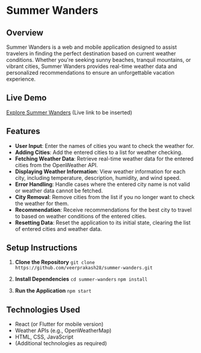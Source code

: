# Summer Wanders

## Overview

Summer Wanders is a web and mobile application designed to assist travelers in finding the perfect destination based on current weather conditions. Whether you're seeking sunny beaches, tranquil mountains, or vibrant cities, Summer Wanders provides real-time weather data and personalized recommendations to ensure an unforgettable vacation experience.

## Live Demo

[Explore Summer Wanders](#) (Live link to be inserted)

## Features

- **User Input**: Enter the names of cities you want to check the weather for.
- **Adding Cities**: Add the entered cities to a list for weather checking.
- **Fetching Weather Data**: Retrieve real-time weather data for the entered cities from the OpenWeather API.
- **Displaying Weather Information**: View weather information for each city, including temperature, description, humidity, and wind speed.
- **Error Handling**: Handle cases where the entered city name is not valid or weather data cannot be fetched.
- **City Removal**: Remove cities from the list if you no longer want to check the weather for them.
- **Recommendation**: Receive recommendations for the best city to travel to based on weather conditions of the entered cities.
- **Resetting Data**: Reset the application to its initial state, clearing the list of entered cities and weather data.

## Setup Instructions

1. **Clone the Repository**
   `git clone https://github.com/veerprakash28/summer-wanders.git`

2. **Install Dependencies**
   `cd summer-wanders`
   `npm install`

3. **Run the Application**
   `npm start`

## Technologies Used

- React (or Flutter for mobile version)
- Weather APIs (e.g., OpenWeatherMap)
- HTML, CSS, JavaScript
- (Additional technologies as required)
